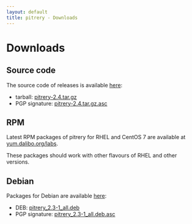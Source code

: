 ```yaml
---
layout: default
title: pitrery - Downloads
---
```


Downloads
=========

Source code
-----------

The source code of releases is available [here](https://dl.dalibo.com/public/pitrery/):

* tarball:
[pitrery-2.4.tar.gz](https://github.com/dalibo/pitrery/releases/download/v2.4/pitrery-2.4.tar.gz)
* PGP signature: [pitrery-2.4.tar.gz.asc](https://github.com/dalibo/pitrery/releases/download/v2.4/pitrery-2.4.tar.gz.asc)

RPM
---

Latest RPM packages of pitrery for RHEL and CentOS 7 are available at
[yum.dalibo.org/labs](https://yum.dalibo.orgs/labs).

These packages should work with other flavours of RHEL and other versions.

Debian
------

Packages for Debian are available [here](https://dl.dalibo.com/public/pitrery/debian/):

* DEB: [pitrery\_2.3-1\_all.deb](https://dl.dalibo.com/public/pitrery/debian/pitrery_2.3-1_all.deb)
* PGP signature: [pitrery\_2.3-1\_all.deb.asc](https://dl.dalibo.com/public/pitrery/debian/pitrery_2.3-1_all.deb.asc)


